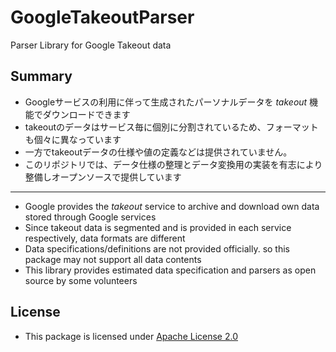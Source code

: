 # GoogleTakeoutParser
Parser Library for Google Takeout data

## Summary
- Googleサービスの利用に伴って生成されたパーソナルデータを *takeout* 機能でダウンロードできます
- takeoutのデータはサービス毎に個別に分割されているため、フォーマットも個々に異なっています
- 一方でtakeoutデータの仕様や値の定義などは提供されていません。
- このリポジトリでは、データ仕様の整理とデータ変換用の実装を有志により整備しオープンソースで提供しています
---
- Google provides the *takeout* service to archive and download own data stored through Google services
- Since takeout data is segmented and is provided in each service respectively, data formats are different
- Data specifications/definitions are not provided officially. so this package may not support all data contents  
- This library provides estimated data specification and parsers as open source by some volunteers

## License
- This package is licensed under [Apache License 2.0](http://www.apache.org/licenses/LICENSE-2.0)